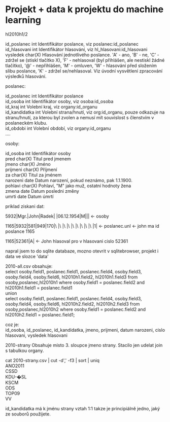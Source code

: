 # Projekt + data k projektu do machine learning

hl2010h1/2  

id_poslanec	int	Identifikátor poslance, viz poslanec:id_poslanec  
id_hlasovani	int	Identifikátor hlasování, viz hl_hlasovani:id_hlasovani  
vysledek	char(X)	Hlasování jednotlivého poslance. 'A' - ano, 'B' - ne, 'C' - zdržel se (stiskl tlačítko X), 'F' - nehlasoval (byl přihlášen, ale nestiskl žádné tlačítko), '@' - nepřihlášen, 'M' - omluven, 'W' - hlasování před složením slibu poslance, 'K' - zdržel se/nehlasoval. Viz úvodní vysvětlení zpracování výsledků hlasování.  



poslanec:  

id_poslanec	int	Identifikátor poslance  
id_osoba	int	Identifikátor osoby, viz osoba:id_osoba  
id_kraj	int	Volební kraj, viz organy:id_organu  
id_kandidatka	int	Volební strana/hnutí, viz org:id_organu, pouze odkazuje na stranu/hnutí, za kterou byl zvolen a nemusí mít souvislost s členstvím v poslaneckém klubu.  
id_obdobi	int	Volební období, viz organy:id_organu  
....  

  
osoby:  

id_osoba	int	Identifikátor osoby  
pred	char(X)	Titul pred jmenem  
jmeno	char(X)	Jméno  
prijmeni	char(X)	Příjmení  
za	char(X)	Titul za jménem  
narozeni	date	Datum narození, pokud neznámo, pak 1.1.1900.  
pohlavi	char(X)	Pohlaví, "M" jako muž, ostatní hodnoty žena  
zmena	date	Datum posledni změny  
umrti	date	Datum úmrtí  


priklad ziskani dat:  

5932|Mgr.|John|Radek| |06.12.1954|M|||  <- osoby  

1165|5932|581|949|170|\ |\ |\ |\ |\ |\ |\ |\ |\ |1|  <- poslanec.unl <- john ma id poslance 1165  

1165|52361|A|   <- John hlasoval pro v hlasovani cislo 52361  

napral jsem to do sqlite databaze, mozno otevrit v sqlitebrowser, projekt i data ve slozce 'data'  

2010-all.csv obsahuje:  
select osoby.field1, poslanec.field1, poslanec.field4, osoby.field3, osoby.field4, osoby.field6, hl2010h1.field2, hl2010h1.field3 from osoby,poslanec,hl2010h1 where osoby.field1 = poslanec.field2 and hl2010h1.field1 = poslanec.field1  
union  
select osoby.field1, poslanec.field1, poslanec.field4, osoby.field3, osoby.field4, osoby.field6, hl2010h2.field2, hl2010h2.field3 from osoby,poslanec,hl2010h2 where osoby.field1 = poslanec.field2 and hl2010h2.field1 = poslanec.field1;  

coz je:  
id_osoba, id_poslanec, id_kandidatka, jmeno, prijmeni, datum narozeni, cislo hlasovani, vysledek hlasovani  


2010-strany
Obsahuje misto 3. sloupce jmeno strany. Stacilo jen udelat join s tabulkou organy. 

cat 2010-strany.csv | cut -d',' -f3 | sort | uniq  
ANO2011  
CSSD  
KDU-�SL  
KSCM  
ODS  
TOP09  
VV  

id_kandidatka má k jménu strany vztah 1:1 takze je principiálně jedno, jaký ze souborů použijete.